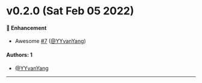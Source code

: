 # v0.2.0 (Sat Feb 05 2022)

#### 🚀 Enhancement

- Awesome [#7](https://github.com/YYvanYang/learnstorybook-design-system/pull/7) ([@YYvanYang](https://github.com/YYvanYang))

#### Authors: 1

- [@YYvanYang](https://github.com/YYvanYang)

---
